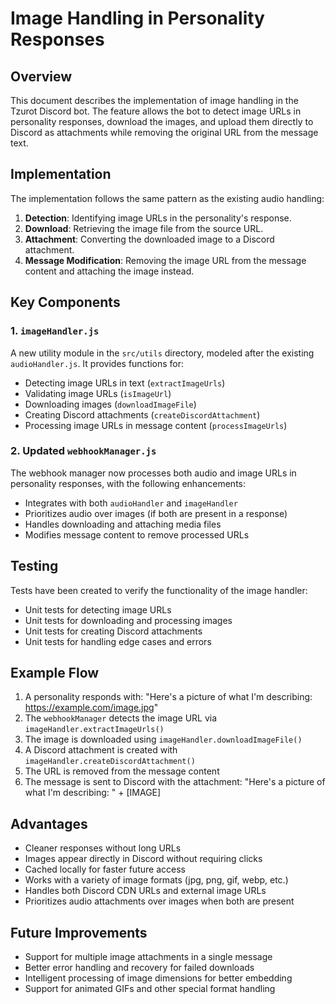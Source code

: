 # Image Handling in Personality Responses

## Overview

This document describes the implementation of image handling in the Tzurot Discord bot. The feature allows the bot to detect image URLs in personality responses, download the images, and upload them directly to Discord as attachments while removing the original URL from the message text.

## Implementation

The implementation follows the same pattern as the existing audio handling:

1. **Detection**: Identifying image URLs in the personality's response.
2. **Download**: Retrieving the image file from the source URL.
3. **Attachment**: Converting the downloaded image to a Discord attachment.
4. **Message Modification**: Removing the image URL from the message content and attaching the image instead.

## Key Components

### 1. `imageHandler.js`

A new utility module in the `src/utils` directory, modeled after the existing `audioHandler.js`. It provides functions for:

- Detecting image URLs in text (`extractImageUrls`)
- Validating image URLs (`isImageUrl`)
- Downloading images (`downloadImageFile`)
- Creating Discord attachments (`createDiscordAttachment`)
- Processing image URLs in message content (`processImageUrls`)

### 2. Updated `webhookManager.js`

The webhook manager now processes both audio and image URLs in personality responses, with the following enhancements:

- Integrates with both `audioHandler` and `imageHandler`
- Prioritizes audio over images (if both are present in a response)
- Handles downloading and attaching media files
- Modifies message content to remove processed URLs

## Testing

Tests have been created to verify the functionality of the image handler:

- Unit tests for detecting image URLs
- Unit tests for downloading and processing images
- Unit tests for creating Discord attachments
- Unit tests for handling edge cases and errors

## Example Flow

1. A personality responds with: "Here's a picture of what I'm describing: https://example.com/image.jpg"
2. The `webhookManager` detects the image URL via `imageHandler.extractImageUrls()`
3. The image is downloaded using `imageHandler.downloadImageFile()`
4. A Discord attachment is created with `imageHandler.createDiscordAttachment()`
5. The URL is removed from the message content
6. The message is sent to Discord with the attachment: "Here's a picture of what I'm describing: " + [IMAGE]

## Advantages

- Cleaner responses without long URLs
- Images appear directly in Discord without requiring clicks
- Cached locally for faster future access
- Works with a variety of image formats (jpg, png, gif, webp, etc.)
- Handles both Discord CDN URLs and external image URLs
- Prioritizes audio attachments over images when both are present

## Future Improvements

- Support for multiple image attachments in a single message
- Better error handling and recovery for failed downloads
- Intelligent processing of image dimensions for better embedding
- Support for animated GIFs and other special format handling